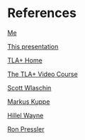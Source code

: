 References
==========

[Me](https://twitter.com/giacomociti)

[This presentation](https://github.com/giacomociti/tla-intro)

[TLA+ Home](https://lamport.azurewebsites.net/tla/tla.html)

[The TLA+ Video Course](https://lamport.azurewebsites.net/video/videos.html)

[Scott Wlaschin](https://www.youtube.com/watch?v=tqwcz-Yt9gQ)

[Markus Kuppe](https://www.usenix.org/conference/srecon20americas/presentation/kuppe)

[Hillel Wayne](https://www.infoq.com/presentations/tla-plus/)

[Ron Pressler](https://pron.github.io/tlaplus)
